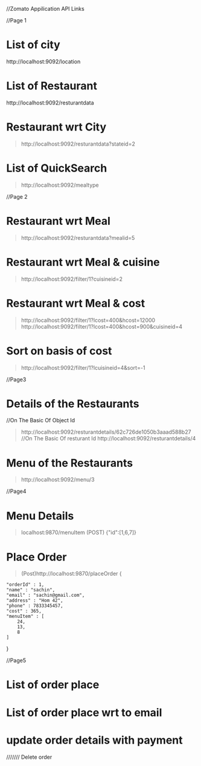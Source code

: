 //Zomato Appilication API Links

//Page 1

# List of city

http://localhost:9092/location

# List of Restaurant

http://localhost:9092/resturantdata

# Restaurant wrt City

> http://localhost:9092/resturantdata?stateid=2

# List of QuickSearch

> http://localhost:9092/mealtype

//Page 2

# Restaurant wrt Meal

> http://localhost:9092/resturantdata?mealid=5

# Restaurant wrt Meal & cuisine

> http://localhost:9092/filter/1?cuisineid=2

# Restaurant wrt Meal & cost

> http://localhost:9092/filter/1?lcost=400&hcost=12000
> http://localhost:9092/filter/1?lcost=400&hcost=900&cuisineid=4

# Sort on basis of cost

> http://localhost:9092/filter/1?lcuisineid=4&sort=-1

//Page3

# Details of the Restaurants

//On The Basic Of Object Id

> http://localhost:9092/resturantdetails/62c726de1050b3aaad588b27
> //On The Basic Of resturant Id
> http://localhost:9092/resturantdetails/4

# Menu of the Restaurants

> http://localhost:9092/menu/3

//Page4

# Menu Details

> localhost:9870/menuItem (POST)
> {"id":[1,6,7]}

# Place Order

> (Post)http://localhost:9870/placeOrder
> {

    "orderId" : 1,
    "name" : "sachin",
    "email" : "sachin@gmail.com",
    "address" : "Hom 42",
    "phone" : 7833345457,
    "cost" : 365,
    "menuItem" : [
    	24,
    	13,
    	8
    ]

}

//Page5

# List of order place

# List of order place wrt to email

# update order details with payment

///////
Delete order
